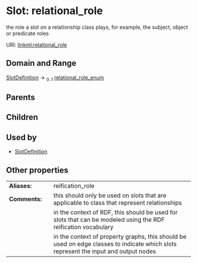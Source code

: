 
# Slot: relational_role

the role a slot on a relationship class plays, for example, the subject, object or predicate roles

URI: [linkml:relational_role](https://w3id.org/linkml/relational_role)


## Domain and Range

[SlotDefinition](SlotDefinition.md) &#8594;  <sub>0..1</sub> [relational_role_enum](relational_role_enum.md)

## Parents


## Children


## Used by

 * [SlotDefinition](SlotDefinition.md)

## Other properties

|  |  |  |
| --- | --- | --- |
| **Aliases:** | | reification_role |
| **Comments:** | | this should only be used on slots that are applicable to class that represent relationships |
|  | | in the context of RDF, this should be used for slots that can be modeled using the RDF reification vocabulary |
|  | | in the context of property graphs, this should be used on edge classes to indicate which slots represent the input and output nodes |
